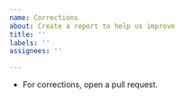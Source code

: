 ```yaml
---
name: Corrections
about: Create a report to help us improve
title: ''
labels: ''
assignees: ''

---
```


- For corrections, open a pull request.
